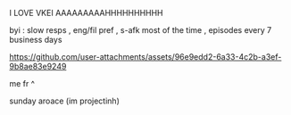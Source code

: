 I LOVE VKEI AAAAAAAAAHHHHHHHHHH


byi : slow resps , eng/fil pref , s-afk most of the time , episodes every 7 business days




https://github.com/user-attachments/assets/96e9edd2-6a33-4c2b-a3ef-9b8ae83e9249


me fr ^


sunday aroace (im projectinh)
